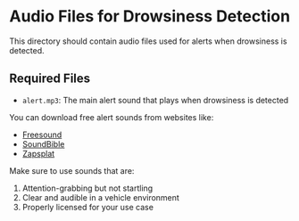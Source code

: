 # Audio Files for Drowsiness Detection

This directory should contain audio files used for alerts when drowsiness is detected.

## Required Files

- `alert.mp3`: The main alert sound that plays when drowsiness is detected

You can download free alert sounds from websites like:
- [Freesound](https://freesound.org/)
- [SoundBible](http://soundbible.com/)
- [Zapsplat](https://www.zapsplat.com/)

Make sure to use sounds that are:
1. Attention-grabbing but not startling
2. Clear and audible in a vehicle environment
3. Properly licensed for your use case 